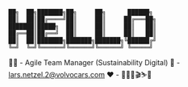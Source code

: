 
    ██╗  ██╗███████╗██╗     ██╗      ██████╗ 
    ██║  ██║██╔════╝██║     ██║     ██╔═══██╗
    ███████║█████╗  ██║     ██║     ██║   ██║
    ██╔══██║██╔══╝  ██║     ██║     ██║   ██║
    ██║  ██║███████╗███████╗███████╗╚██████╔╝
    ╚═╝  ╚═╝╚══════╝╚══════╝╚══════╝ ╚═════╝ 

👨‍💼 - Agile Team Manager (Sustainability Digital)
📧 - lars.netzel.2@volvocars.com
❤️ - 🎹🍷🤘🎬⛷️🦇
